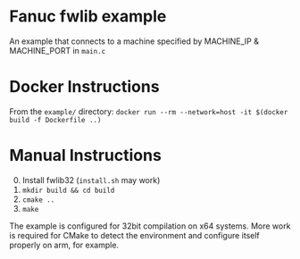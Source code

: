 # Fanuc fwlib example
An example that connects to a machine specified by MACHINE_IP & MACHINE_PORT in `main.c`  

# Docker Instructions
From the `example/` directory: `docker run --rm --network=host -it $(docker build -f Dockerfile ..)`  

# Manual Instructions
0. Install fwlib32 (`install.sh` may work)  
1. `mkdir build && cd build`  
2. `cmake ..`  
3. `make`  

The example is configured for 32bit compilation on x64 systems. More work is 
required for CMake to detect the environment and configure itself properly on 
arm, for example.
